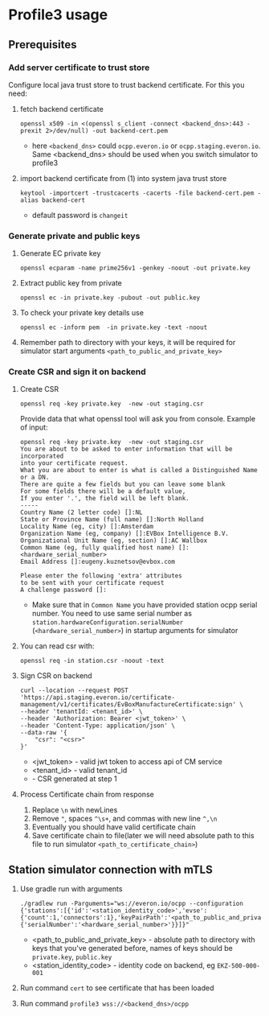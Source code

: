 # Profile3 usage


## Prerequisites

### Add server certificate to trust store
Configure local java trust store to trust backend certificate. For this you need:
1. fetch backend certificate

    ```shell
    openssl x509 -in <(openssl s_client -connect <backend_dns>:443 -prexit 2>/dev/null) -out backend-cert.pem
    ```
   * here `<backend_dns>` could `ocpp.everon.io` or `ocpp.staging.everon.io`. Same <backend_dns> should be used when you switch simulator to profile3

2. import backend certificate from (1) into system java trust store
    ```shell
    keytool -importcert -trustcacerts -cacerts -file backend-cert.pem -alias backend-cert
    ```
   * default password is `changeit`

### Generate private and public keys
1. Generate EC private key
    ```shell
    openssl ecparam -name prime256v1 -genkey -noout -out private.key
    ```
2. Extract public key from private
    ```shell
    openssl ec -in private.key -pubout -out public.key
    ```
3. To check your private key details use 
    ```shell
    openssl ec -inform pem  -in private.key -text -noout
    ```
4. Remember path to directory with your keys, it will be required for simulator start arguments `<path_to_public_and_private_key>`

### Create CSR and sign it on backend
1. Create CSR
    ```shell
    openssl req -key private.key  -new -out staging.csr
    ```
    Provide data that what openssl tool will ask you from console.
    Example of input:
    ```shell
    openssl req -key private.key  -new -out staging.csr
    You are about to be asked to enter information that will be incorporated
    into your certificate request.
    What you are about to enter is what is called a Distinguished Name or a DN.
    There are quite a few fields but you can leave some blank
    For some fields there will be a default value,
    If you enter '.', the field will be left blank.
    -----
    Country Name (2 letter code) []:NL
    State or Province Name (full name) []:North Holland
    Locality Name (eg, city) []:Amsterdam
    Organization Name (eg, company) []:EVBox Intelligence B.V.
    Organizational Unit Name (eg, section) []:AC Wallbox
    Common Name (eg, fully qualified host name) []:<hardware_serial_number>
    Email Address []:eugeny.kuznetsov@evbox.com
    
    Please enter the following 'extra' attributes
    to be sent with your certificate request
    A challenge password []:
    ```
   * Make sure that in `Common Name` you have provided station ocpp serial number. You need to use same serial number as `station.hardwareConfiguration.serialNumber` (`<hardware_serial_number>`) in startup arguments for simulator 

2. You can read csr with:
    ```shell
    openssl req -in station.csr -noout -text
    ```

3. Sign CSR on backend
   ```shell
   curl --location --request POST 'https://api.staging.everon.io/certificate-management/v1/certificates/EvBoxManufactureCertificate:sign' \
   --header 'tenantId: <tenant_id>' \
   --header 'Authorization: Bearer <jwt_token>' \
   --header 'Content-Type: application/json' \
   --data-raw '{
       "csr": "<csr>"
   }'
   ```
   * <jwt_token> - valid jwt token to access api of CM service
   * <tenant_id> - valid tenant_id
   * <csr> - CSR generated at step 1

4. Process Certificate chain from response
   1. Replace `\n` with newLines
   2. Remove `"`, spaces `^\s+`, and commas with new line `^,\n`
   3. Eventually you should have valid certificate chain
   4. Save certificate chain to file(later we will need absolute path to this file to run simulator `<path_to_certificate_chain>`)


## Station simulator connection with mTLS
1. Use gradle run with arguments
   ```shell
   ./gradlew run -Parguments="ws://everon.io/ocpp --configuration {'stations':[{'id':'<station_identity_code>','evse':{'count':1,'connectors':1},'keyPairPath':'<path_to_public_and_private_key>','manufacturerCertificatePath':'<path_to_certificate_chain>','hardwareConfiguration':{'serialNumber':'<hardware_serial_number>'}}]}"
   ```
   * <path_to_public_and_private_key> - absolute path to directory with keys that you've generated before, names of keys should be `private.key`, `public.key`
   * <station_identity_code> - identity code on backend, eg `EKZ-500-000-001`

2. Run command `cert` to see certificate that has been loaded

3. Run command `profile3 wss://<backend_dns>/ocpp`
